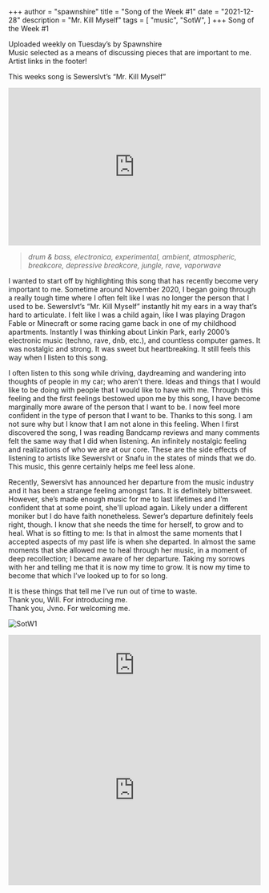+++
author = "spawnshire"
title = "Song of the Week #1"
date = "2021-12-28"
description = "Mr. Kill Myself"
tags = [
    "music", "SotW",
]
+++
Song of the Week #1
  
Uploaded weekly on Tuesday’s by Spawnshire  
Music selected as a means of discussing pieces that are important to me.  
Artist links in the footer!  

This weeks song is Sewerslvt’s “Mr. Kill Myself”
  
<iframe width="100%" height="315" src="https://www.youtube.com/embed/RgFaK6ZQifE" title="YouTube video player" frameborder="0" allow="accelerometer; autoplay; clipboard-write; encrypted-media; gyroscope; picture-in-picture" allowfullscreen></iframe>

> *drum & bass, electronica, experimental, ambient, atmospheric, breakcore, depressive breakcore, jungle, rave, vaporwave*
  
I wanted to start off by highlighting this song that has recently become very important to me. Sometime around November 2020, I began going through a really tough time where I often felt like I was no longer the person that I used to be. Sewerslvt’s “Mr. Kill Myself” instantly hit my ears in a way that’s hard to articulate. I felt like I was a child again, like I was playing Dragon Fable or Minecraft or some racing game back in one of my childhood apartments. Instantly I was thinking about Linkin Park, early 2000’s electronic music (techno, rave, dnb, etc.), and countless computer games. It was nostalgic and strong. It was sweet but heartbreaking. It still feels this way when I listen to this song.
  
I often listen to this song while driving, daydreaming and wandering into thoughts of people in my car; who aren't there. Ideas and things that I would like to be doing with people that I would like to have with me. Through this feeling and the first feelings bestowed upon me by this song, I have become marginally more aware of the person that I want to be. I now feel more confident in the type of person that I want to be. Thanks to this song. I am not sure why but I know that I am not alone in this feeling. When I first discovered the song, I was reading Bandcamp reviews and many comments felt the same way that I did when listening. An infinitely nostalgic feeling and realizations of who we are at our core. These are the side effects of listening to artists like Sewerslvt or Snafu in the states of minds that we do. This music, this genre certainly helps me feel less alone.
  
Recently, Sewerslvt has announced her departure from the music industry and it has been a strange feeling amongst fans. It is definitely bittersweet. However, she’s made enough music for me to last lifetimes and I’m confident that at some point, she'll upload again. Likely under a different moniker but I do have faith nonetheless. Sewer’s departure definitely feels right, though. I know that she needs the time for herself, to grow and to heal. What is so fitting to me: Is that in almost the same moments that I accepted aspects of my past life is when she departed. In almost the same moments that she allowed me to heal through her music, in a moment of deep recollection; I became aware of her departure. Taking my sorrows with her and telling me that it is now my time to grow. It is now my time to become that which I’ve looked up to for so long.
  
It is these things that tell me I’ve run out of time to waste.  
Thank you, Will. For introducing me.  
Thank you, Jvno. For welcoming me.
  
![SotW1](/draining-love-story.jpg)

<iframe style="border: 0; width: 100%; height: 120px;" src="https://bandcamp.com/EmbeddedPlayer/album=2350190403/size=large/bgcol=ffffff/linkcol=63b2cc/tracklist=false/artwork=small/transparent=true/" seamless><a href="https://sewerslvt.bandcamp.com/album/we-had-good-times-together-dont-forget-that">we had good times together, don&#39;t forget that by Sewerslvt</a></iframe>
  
<iframe src="https://open.spotify.com/embed/artist/30F64wQIHvLiFTGaNZ73nU?utm_source=generator" width="100%" height="380" frameBorder="0" allowfullscreen="" allow="autoplay; clipboard-write; encrypted-media; fullscreen; picture-in-picture"></iframe>